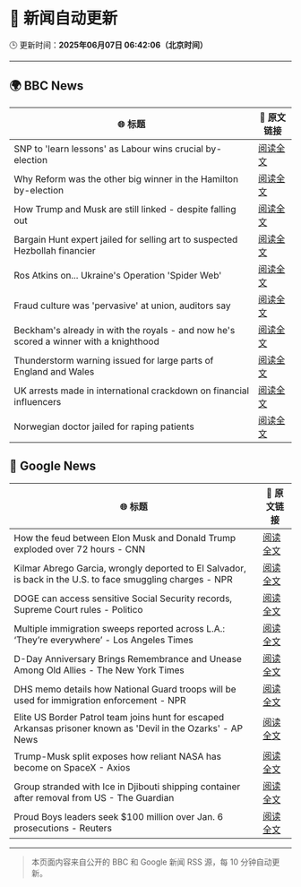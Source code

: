 # 🧠 新闻自动更新

🕒 更新时间：**2025年06月07日 06:42:06（北京时间）**

---

## 🌍 BBC News

| 🌐 标题 | 🔗 原文链接 |
|--------|-------------|
| SNP to 'learn lessons' as Labour wins crucial by-election | [阅读全文](https://www.bbc.com/news/articles/cpw7ppj2wyxo) |
| Why Reform was the other big winner in the Hamilton by-election | [阅读全文](https://www.bbc.com/news/articles/cj42gver2glo) |
| How Trump and Musk are still linked - despite falling out | [阅读全文](https://www.bbc.com/news/articles/c3e5y4g5qxno) |
| Bargain Hunt expert jailed for selling art to suspected Hezbollah financier | [阅读全文](https://www.bbc.com/news/articles/c7539vd0wepo) |
| Ros Atkins on... Ukraine's Operation 'Spider Web' | [阅读全文](https://www.bbc.com/news/videos/clyge373l56o) |
| Fraud culture was 'pervasive' at union, auditors say | [阅读全文](https://www.bbc.com/news/articles/c1w3ye4p8l3o) |
| Beckham's already in with the royals - and now he's scored a winner with a knighthood | [阅读全文](https://www.bbc.com/news/articles/c5yezxvjy25o) |
| Thunderstorm warning issued for large parts of England and Wales | [阅读全文](https://www.bbc.com/news/articles/cq851x1y9eqo) |
| UK arrests made in international crackdown on financial influencers | [阅读全文](https://www.bbc.com/news/articles/crljw8n78l1o) |
| Norwegian doctor jailed for raping patients | [阅读全文](https://www.bbc.com/news/articles/cgj8x7dz435o) |

## 📰 Google News

| 🌐 标题 | 🔗 原文链接 |
|--------|-------------|
| How the feud between Elon Musk and Donald Trump exploded over 72 hours - CNN | [阅读全文](https://news.google.com/rss/articles/CBMiakFVX3lxTE9CYWRNMEppTEZzYnBnZTFkeDRTSWJIdERGNXhTQnN4T2FFMlRwRGl5SThrN3pKLWVGck45MV94UnFKcGQyMmpTTTJBa011S1FNamUtbUptY0JNRy1HSEZWdkJ6dkNGLTRvcFHSAW9BVV95cUxOcThLZHVMLXdmeWpPbFpjSldDZnFsNG1rMW1DVDZSc0ZmVDJoR0xOV2RjaFZITHFodlM5bTNtMDdSVUVXTmRZQjhOQ0V4M0lUb184enBQQmo5NFRwekJWOUM1dTVGQW9rX25MeEhFeFU?oc=5) |
| Kilmar Abrego Garcia, wrongly deported to El Salvador, is back in the U.S. to face smuggling charges - NPR | [阅读全文](https://news.google.com/rss/articles/CBMipgFBVV95cUxPM1UxektBaXBzRV8weWJGZlBta2JQVkQ4T2FXcVItcktzdXJZZjJ0LUJrRDYzYzhvMC1ObWVsdV9PVUJLYkJvS0I3Q0h0aGRMekp6a0hCeF92eHFEMlhKOVZjVXRhUzdqRjlySWlFWG5pZmE4M2pJM1hJckZ4Y29HVGdMNWJmWjRoN1lSQy1zMHZCMkNCTEJfRl8wcDRpU0ZES2hLS1R3?oc=5) |
| DOGE can access sensitive Social Security records, Supreme Court rules - Politico | [阅读全文](https://news.google.com/rss/articles/CBMioAFBVV95cUxOQmVEYWV0dVczY2N6MTRqcnNNZ3pPZWZjdWVDTFNXelloNjBhQS14LWpqQkdCdURkc05YVXdYT2o5ekx2bXQ3VDV2Q19IZkxXSy1seG45QmZGMVhHV2g0RlJXQjFCOGxISlB0cWpsT1A0eV9fNk1WSHVUbVYyS2d3d2dxRTlwRjZmYUlyUHQzei1jc3hqTUNEbko3RXc5dkRq?oc=5) |
| Multiple immigration sweeps reported across L.A.: ‘They’re everywhere’ - Los Angeles Times | [阅读全文](https://news.google.com/rss/articles/CBMikwFBVV95cUxPdkhJZEtHQ2FlOEFOMW90Z2xXSi1WUTFKZldUcU94WW1sLWo2YWR2RzdYejJSaVBCemVlNXNnQUlud1lOOFFNdGEzMlVsUmhtWEpNN25MVDFnUktDSExYUDZ4RFFpVFNObjFaeXdMR1VTb3NWWERpNzB3NTN1TDNyaWU4dEstRTVVUWpzS2UzVzUycVk?oc=5) |
| D-Day Anniversary Brings Remembrance and Unease Among Old Allies - The New York Times | [阅读全文](https://news.google.com/rss/articles/CBMilwFBVV95cUxNZVBnNC1wT3NELXFVY01Ubi1DbVMxc0tmWGRsbUdqZHVQclFsZ1g1Q2k5TW4xVTc1bTNYUEFPTWozNFFUWVU4RG93VWJRWTEzUzRGZjVXbGFDR1JObXNsMDVudHN0SWQ5NXRVVGIxYmZrc1lmMFk2b3V4eWJHSjFwNTVMQUU3S3kwcFNfeXFFYTh5cHUzeEJr?oc=5) |
| DHS memo details how National Guard troops will be used for immigration enforcement - NPR | [阅读全文](https://news.google.com/rss/articles/CBMikAFBVV95cUxQQzZSRi03OUVoQVZ5dXE1VnY0OEE0Vm1UUG84NmcwUXVBOGRUcFR2VnA3ekZxMUZhekJRbzRLMjFBQ3ZYM3BPcld1ZWlEQk1wN2s0bnYzdTd1OTBDUzhtenloMlhpVUdNajg0dmZjbUFKcnNGQmFMU3ZfcFZ4bjU5d3hNcURIVlVPWklDYmc1b3M?oc=5) |
| Elite US Border Patrol team joins hunt for escaped Arkansas prisoner known as 'Devil in the Ozarks' - AP News | [阅读全文](https://news.google.com/rss/articles/CBMirAFBVV95cUxPNHNGTHhVM0U1Zndjb0dHZDFfUDdPTXJjWHJYbWthX05VeHdIVldoQzR1T2ZvRUluMS1UNUtzUG1ydFpzSTVqOXJta2luckczYmVMbnFRNnlVZHlZekI3SWhqWUc1aTlwZjE5d0hTbzNvc2hQMlBQdW95NFBYZUxmNzNyYzFyOExXMnNBMlI2WW5jSEpyaGtaX2g4OW1DR29WWmF3cFpnUEM5N0xP?oc=5) |
| Trump-Musk split exposes how reliant NASA has become on SpaceX - Axios | [阅读全文](https://news.google.com/rss/articles/CBMijAFBVV95cUxOUnBpV0dyZ0VPSm1Va29QUnZheWd4MXNIY3h3WWN6cTF3REhNUEd4RG1FZExHVTYwM1ptaE13S3pvN05vOGdEdzFOMGFmejJJaThhQ19XUWprVDdZVjZHaDhfNW5fUkhkblM0VXBSMmJlQjdMSXdpU0RwSExCN25LSVo3TUU3V21PRGo2UA?oc=5) |
| Group stranded with Ice in Djibouti shipping container after removal from US - The Guardian | [阅读全文](https://news.google.com/rss/articles/CBMieEFVX3lxTE5UV1hxUGlJYUVJRGNLVFNQSVlLU1ZvdjFvdlZ5UXl6S25jbExTSHV4RlNRX3FNR2twby1uQnlHaG9fVmpSZVR1ZlFDQjFQVHhCbE5JRS1lLTkyN2ZMSzVPSGk0THBwY0s5RElFUWhDVlpfUFZlTkxscQ?oc=5) |
| Proud Boys leaders seek $100 million over Jan. 6 prosecutions - Reuters | [阅读全文](https://news.google.com/rss/articles/CBMivAFBVV95cUxPWlhhYjY1dHZBTkVvUXN1aGdCbXhyaXBHOTdzTGxRNWxJVHpwdWNrTFZhUUZ6RGtQU1pkODJuUTJ0Q3E2WWs1UUZrYjRPNEp0LUVaYzhKaHhkeFpHMjd0Q0JOX0cwaW1XeDc3a0NYT1oxS2VZcktxRUdyWXRZWXVoSjJCZUpfcFJ1enVacUJVOGp0dUtOOFRZcWx6X0dKMkZNRjJuS2VMUHFEcF9oeHAzRkRTbElNUEh1b0xiVQ?oc=5) |

---
> 本页面内容来自公开的 BBC 和 Google 新闻 RSS 源，每 10 分钟自动更新。